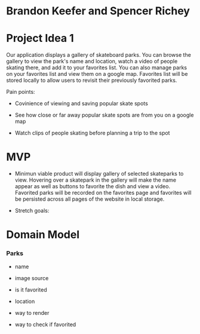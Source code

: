# Brandon Keefer and Spencer Richey

# Project Idea 1

Our application displays a gallery of skateboard parks. You can browse the gallery to view the park's name and location, watch a video of people skating there, and add it to your favorites list. You can also manage parks on your favorites list and view them on a google map. Favorites list will be stored locally to allow users to revisit their previously favorited parks.

Pain points:

- Covinience of viewing and saving popular skate spots

- See how close or far away popular skate spots are from you on a google map

- Watch clips of people skating before planning a trip to the spot

# MVP

- Minimun viable product will display gallery of selected skateparks to view. Hovering over a skatepark in the gallery will make the name appear as well as buttons to favorite the dish and view a video. Favorited parks will be recorded on the favorites page and favorites will be persisted across all pages of the website in local storage.

- Stretch goals:

# Domain Model

### Parks

- name

- image source

- is it favorited

- location

- way to render

- way to check if favorited
